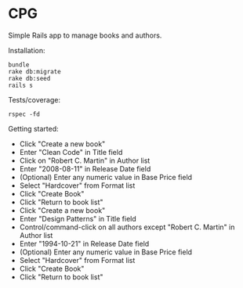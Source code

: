 # CPG

Simple Rails app to manage books and authors.

Installation:

```
bundle
rake db:migrate
rake db:seed
rails s
```

Tests/coverage:

```
rspec -fd
```

Getting started:

* Click "Create a new book"
* Enter "Clean Code" in Title field
* Click on "Robert C. Martin" in Author list
* Enter "2008-08-11" in Release Date field
* (Optional) Enter any numeric value in Base Price field
* Select "Hardcover" from Format list
* Click "Create Book"
* Click "Return to book list"
* Click "Create a new book"
* Enter "Design Patterns" in Title field
* Control/command-click on all authors except "Robert C. Martin" in Author list
* Enter "1994-10-21" in Release Date field
* (Optional) Enter any numeric value in Base Price field
* Select "Hardcover" from Format list
* Click "Create Book"
* Click "Return to book list"
